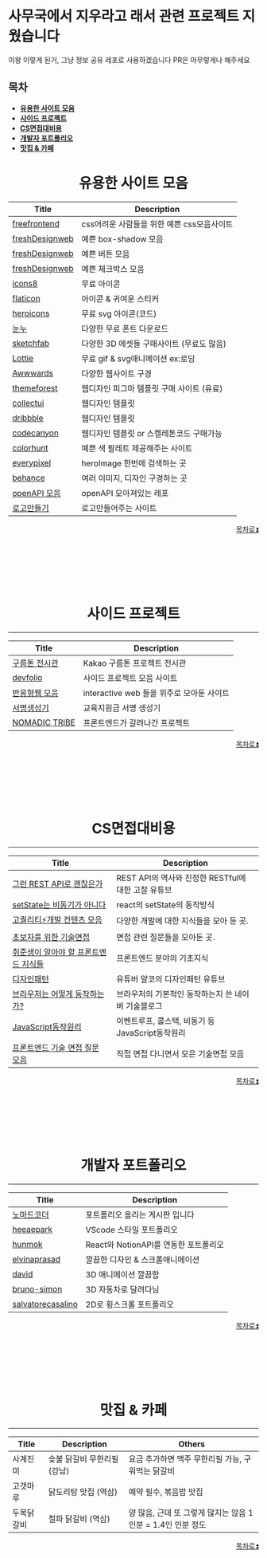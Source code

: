 # 사무국에서 지우라고 래서 관련 프로젝트 지웠습니다

이왕 이렇게 된거, 그냥 정보 공유 레포로 사용하겠습니다
PR은 아무렇게나 해주세요

## 목차

- **[유용한 사이트 모음 ](#useful-site)**
- **[사이드 프로젝트 ](#side-projects)**
- **[CS면접대비용 ](#interview)**
- **[개발자 포트폴리오 ](#portfolio)**
- **[맛집 & 카페 ](#cafe)**

## <h1 align="center" id='useful-site'>유용한 사이트 모음</h1>

| Title                                                                                          | Description                                |
| ---------------------------------------------------------------------------------------------- | ------------------------------------------ |
| [freefrontend](https://freefrontend.com/)                                                      | css어려운 사람들을 위한 예쁜 css모음사이트 |
| [freshDesignweb](https://getcssscan.com/css-box-shadow-examples?ref=beautifulbuttons-bottom)   | 예쁜 box-shadow 모음                       |
| [freshDesignweb](https://getcssscan.com/css-buttons-examples?ref=beautifulboxshadow-bottom)    | 예쁜 버튼 모음                             |
| [freshDesignweb](https://getcssscan.com/css-checkboxes-examples?ref=beautifulboxshadow-bottom) | 예쁜 체크박스 모음                         |
| [icons8](https://icons8.com/)                                                                  | 무료 아이콘                                |
| [flaticon](https://www.flaticon.com/)                                                          | 아이콘 & 귀여운 스티커                     |
| [heroicons](https://heroicons.dev/)                                                            | 무료 svg 아이콘(코드)                      |
| [눈누](https://noonnu.cc/)                                                                     | 다양한 무료 폰트 다운로드                  |
| [sketchfab](https://sketchfab.com/)                                                            | 다양한 3D 에셋들 구매사이트 (무료도 많음)  |
| [Lottie](https://lottiefiles.com/)                                                             | 무료 gif & svg애니메이션 ex:로딩           |
| [Awwwards](https://www.awwwards.com)                                                           | 다양한 웹사이트 구경                       |
| [themeforest](https://themeforest.net/)                                                        | 웹디자인 피그마 템플릿 구매 사이트 (유료)  |
| [collectui](https://collectui.com/)                                                            | 웹디자인 템플릿                            |
| [dribbble](https://dribbble.com/)                                                              | 웹디자인 템플릿                            |
| [codecanyon](https://codecanyon.net/)                                                          | 웹디자인 템플릿 or 스켈레톤코드 구매가능   |
| [colorhunt](https://colorhunt.co/)                                                             | 예쁜 색 팔레트 제공해주는 사이트           |
| [everypixel](https://www.everypixel.com/)                                                      | heroImage 한번에 검색하는 곳               |
| [behance](https://www.behance.net/)                                                            | 여러 이미지, 디자인 구경하는 곳            |
| [openAPI 모음](https://github.com/public-apis/public-apis)                                     | openAPI 모아져있는 레포                    |
| [로고만들기](https://www.shopify.com/tools/logo-maker)                                         | 로고만들어주는 사이트                      |

<p align="right">
<a href="#목차">
목차로⏫
</a>
</p>
<br/><br/><br/><br/><br/>

## <h1 align="center" id='side-projects'>사이드 프로젝트</h1>

---

| Title                                                  | Description                               |
| ------------------------------------------------------ | ----------------------------------------- |
| [구름톤 전시관](https://9oormthon.goorm.io/collection) | Kakao 구름톤 프로젝트 전시관              |
| [devfolio](https://devfolio.kr/)                       | 사이드 프로젝트 모음 사이트               |
| [반응형웹 모음](http://rwdb.kr/)                       | interactive web 들을 위주로 모아둔 사이트 |
| [서명생성기](https://dydwkd486.github.io/ssafy-sign)   | 교육지원금 서명 생성기                    |
| [NOMADIC TRIBE](https://2019.makemepulse.com/)         | 프론트엔드가 갈려나간 프로젝트            |

<p align="right">
<a href="#목차">
목차로⏫
</a>
</p>
<br/><br/><br/><br/><br/>

## <h1 align="center" id='interview'>CS면접대비용</h1>

---

| Title                                                                                        | Description                                         |
| -------------------------------------------------------------------------------------------- | --------------------------------------------------- |
| [그런 REST API로 괜찮은가](https://www.youtube.com/watch?v=RP_f5dMoHFc)                      | REST API의 역사와 진정한 RESTful에 대한 고찰 유튜브 |
| [setState는 비동기가 아니다](https://react-ko.dev/learn/state-as-a-snapshot)                 | react의 setState의 동작방식                         |
| [고퀄리티⚡개발 컨텐츠 모음](https://github.com/Integerous/goQuality-dev-contents)           | 다양한 개발에 대한 지식들을 모아 둔 곳.             |
| [초보자를 위한 기술면접](https://github.com/JaeYeopHan/Interview_Question_for_Beginner)      | 면접 관련 질문들을 모아둔 곳.                       |
| [취준생이 알아야 할 프론트엔드 지식들](https://github.com/baeharam/Must-Know-About-Frontend) | 프론트엔드 분야의 기초지식                          |
| [디자인패턴](https://www.youtube.com/watch?v=lJES5TQTTWE)                                    | 유튜버 얄코의 디자인패턴 유튜브                     |
| [브라우저는 어떻게 동작하는가?](https://d2.naver.com/helloworld/59361)                       | 브라우저의 기본적인 동작하는지 쓴 네이버 기술블로그 |
| [JavaScript동작원리](https://www.youtube.com/watch?v=QFHyPInNhbo)                            | 이벤트루프, 콜스택, 비동기 등 JavaScript동작원리    |
| [프론트엔드 기술 면접 질문 모음](https://velog.io/@hunmok1027/fe-interview-db)               | 직접 면접 다니면서 모은 기술면접 모음               |

<p align="right">
<a href="#목차">
목차로⏫
</a>
</p>
<br/><br/><br/><br/><br/>

## <h1 align="center" id='portfolio'>개발자 포트폴리오</h1>

---

| Title                                                                     | Description                           |
| ------------------------------------------------------------------------- | ------------------------------------- |
| [노마드코더](https://nomadcoders.co/community/portfolio)                  | 포트폴리오 올리는 게시판 입니다       |
| [heeaepark](https://heeaepark.github.io/)                                 | VScode 스타일 포트폴리오              |
| [hunmok](http://hunmok.shop/)                                             | React와 NotionAPI를 연동한 포트폴리오 |
| [elvinaprasad](https://www.elvinaprasad.com/)                             | 깔끔한 디자인 & 스크롤애니메이션      |
| [david](https://www.david-hckh.com/)                                      | 3D 애니메이션 깔끔함                  |
| [bruno-simon](https://bruno-simon.com/)                                   | 3D 자동차로 달려다님                  |
| [salvatorecasalino](https://www.salvatorecasalino.it/interactive-resume/) | 2D로 횡스크롤 포트폴리오              |

<p align="right">
<a href="#목차">
목차로⏫
</a>
</p>
<br/><br/><br/><br/><br/>

## <h1 align="center" id='cafe'>맛집 & 카페</h1>

---

| Title      | Description                 | Others                                                      |
| ---------- | --------------------------- | ----------------------------------------------------------- |
| 사계진미   | 숯불 닭갈비 무한리필 (강남) | 요금 추가하면 맥주 무한리필 가능, 구워먹는 닭갈비           |
| 고갯마루   | 닭도리탕 맛집 (역삼)        | 예약 필수, 볶음밥 맛집                                      |
| 두목닭갈비 | 철파 닭갈비 (역삼)          | 양 많음, 근데 또 그렇게 많지는 않음 1인분 = 1.4인 인분 정도 |

<p align="right">
<a href="#목차">
목차로⏫
</a>
</p>
<br/><br/><br/><br/><br/>
